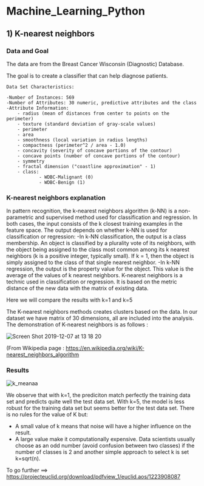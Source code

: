 # Machine_Learning_Python
## 1) K-nearest neighbors
### Data and Goal


The data are from the Breast Cancer Wisconsin (Diagnostic) Database.

The goal is to create a classifier that can help diagnose patients.

    Data Set Characteristics:

    -Number of Instances: 569
    -Number of Attributes: 30 numeric, predictive attributes and the class
    -Attribute Information:
        - radius (mean of distances from center to points on the perimeter)
        - texture (standard deviation of gray-scale values)
        - perimeter
        - area
        - smoothness (local variation in radius lengths)
        - compactness (perimeter^2 / area - 1.0)
        - concavity (severity of concave portions of the contour)
        - concave points (number of concave portions of the contour)
        - symmetry 
        - fractal dimension ("coastline approximation" - 1)
        - class:
                - WDBC-Malignant (0)
                - WDBC-Benign (1)

 
### K-nearest neighbors explanation 

In pattern recognition, the k-nearest neighbors algorithm (k-NN) is a non-parametric and supervised method used for classification and regression. In both cases, the input consists of the k closest training examples in the feature space. The output depends on whether k-NN is used for classification or regression:
-In k-NN classification, the output is a class membership. An object is classified by a plurality vote of its neighbors, with the object being assigned to the class most common among its k nearest neighbors (k is a positive integer, typically small). If k = 1, then the object is simply assigned to the class of that single nearest neighbor.
-In k-NN regression, the output is the property value for the object. This value is the average of the values of k nearest neighbors.
K-nearest neighbors is a technic used in classification or regression. It is based on the metric distance of the new data with the matrix of existing data. 

Here we will compare the results with k=1 and k=5

The K-nearest neighbors methods creates clusters based on the data. In our dataset we have matrix of 30 dimensions, all are included into the analysis. The demonstration of K-nearest neighbors is as follows : 

![Screen Shot 2019-12-07 at 13 18 20](https://user-images.githubusercontent.com/55028120/70374556-1fa1b680-18f4-11ea-89db-4fa2bbf6c20b.png)


(From Wikipedia page : https://en.wikipedia.org/wiki/K-nearest_neighbors_algorithm 

### Results 

![k_meanaa](https://user-images.githubusercontent.com/55028120/70374666-59bf8800-18f5-11ea-8d45-8a1ef044dab0.png)


We observe that with k=1, the prediciton match perfectly the training data set and predicts quite well the test data set. With k=5, the model is less robust for the training data set but seems better for the test data set. There is no rules for the value of K but:
- A small value of k means that noise will have a higher influence on the result.
- A large value make it computationally expensive. 
Data scientists usually choose as an odd number (avoid confusion between two classes) if the number of classes is 2 and another simple approach to select k is set k=sqrt(n).


To go further ==> https://projecteuclid.org/download/pdfview_1/euclid.aos/1223908087

